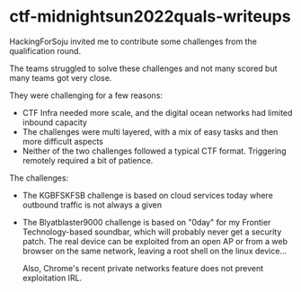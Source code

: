 # ctf-midnightsun2022quals-writeups                                                      

HackingForSoju invited me to contribute some challenges from the qualification round.

The teams struggled to solve these challenges and not many scored but many teams got very close.

They were challenging for a few reasons:
- CTF Infra needed more scale, and the digital ocean networks had limited inbound capacity 
- The challenges were multi layered, with a mix of easy tasks and then more difficult aspects
- Neither of the two challenges followed a typical CTF format. Triggering remotely required a bit of patience. 

The challenges:
- The KGBFSKFSB challenge is based on cloud services today where outbound traffic is not always a given

- The Blyatblaster9000 challenge is based on "0day" for my Frontier Technology-based soundbar, which will probably never get a security patch. 
  The real device can be exploited from an open AP or from a web browser on the same network, leaving a root shell on the linux device...

  Also, Chrome's recent private networks feature does not prevent exploitation IRL.

